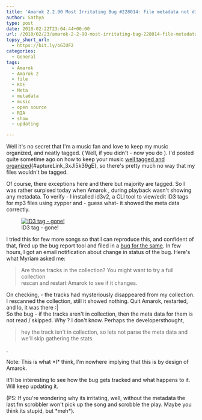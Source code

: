 ```yaml
---
title: 'Amarok 2.2.90 Most Irritating Bug #228014: File metadata not displayed If File Is Not Present In Collection'
author: Sathya
type: post
date: 2010-02-22T23:04:44+00:00
url: /2010/02/23/amarok-2-2-90-most-irritating-bug-228014-file-metadata-not-displayed-if-file-is-not-present-in-collection/
topsy_short_url:
  - https://bit.ly/bGIUF2
categories:
  - General
tags:
  - Amarok
  - Amarok 2
  - file
  - KDE
  - Meta
  - metadata
  - music
  - open source
  - RIA
  - show
  - updating

---
```

Well it's no secret that I'm a music fan and love to keep my music organized, and neatly tagged. ( Well, if you didn't - now you do ). I'd posted quite sometime ago on how to keep your music [well tagged and organized][1]{#aptureLink_3xJl5k39gE}, so there's pretty much no way that my files wouldn't be tagged.

Of course, there exceptions here and there but majority are tagged. So I was rather surpised today when Amarok , during playback wasn't showing any metadata. To verify - I installed id3v2, a CLI tool to view/edit ID3 tags for mp3 files using zypper and - guess what- it showed the meta data correctly.
  
<!--more-->

<p style="text-align: center;">
  <figure style="width: 622px" class="wp-caption aligncenter"><a href="https://imagebin.ca/img/Vd4Ku-B.jpg"><img class=" " title="ID3 tag - gone!" src="https://imagebin.ca/img/Vd4Ku-B.jpg" alt="ID3 tag - gone!"   /></a><figcaption class="wp-caption-text">ID3 tag - gone!</figcaption></figure> 
  
  <p>
    I tried this for few more songs so that I can reproduce this, and confident of that, fired up the bug report tool and filed in a <a id="aptureLink_AJTpe7PkTC" href="https://bugs.kde.org/show_bug.cgi?id=228014">bug for the same</a>. In few hours, I got an email notification about change in status of the bug. Here's what Myriam asked me:
  </p>
  
  <blockquote>
    <p>
      Are those tracks in the collection? You might want to try a full collection<br /> rescan and restart Amarok to see if it changes.
    </p>
  </blockquote>
  
  <p>
    On checking, - the tracks had mysteriously disappeared from my collection. I rescanned the collection, still it showed nothing. Quit Amarok, restarted, and lo, it was there :|<br /> So the bug - if the tracks aren't in collection, then the meta data for them is not read / skipped. Why ? I don't know. Perhaps the developersthought,
  </p>
  
  <blockquote>
    <p>
      hey the track isn't in collection, so lets not parse the meta data and we'll skip gathering the stats.
    </p>
  </blockquote>
  
  <p>
    .
  </p>
  
  <p>
    Note: This is what *I* think, I'm nowhere implying that this is by design of Amarok.
  </p>
  
  <p>
    It'll be interesting to see how the bug gets tracked and what happens to it. Will keep updating it.
  </p>
  
  <p>
    (PS: If you're wondering why its irritating, well, without the metadata the last.fm scrobbler won't pick up the song and scrobble the play. Maybe you think its stupid, but *meh*).
  </p>

 [1]: https://sathyabh.at/2008/07/27/how-organise-and-tag-music-mp3-files-automatically-using-musicbrainz-picard-tagger/
